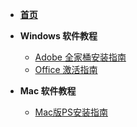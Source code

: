 * **[首页](/)**

* **Windows 软件教程**
  * [Adobe 全家桶安装指南](win/adobe.md)
  * [Office 激活指南](win/office.md)

* **Mac 软件教程**
  * [Mac版PS安装指南](mac/photoshop.md)
